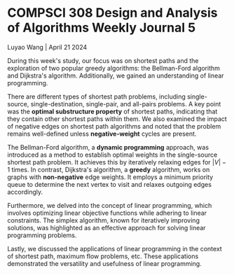 # COMPSCI 308 Design and Analysis of Algorithms Weekly Journal 5

Luyao Wang | April 21 2024

During this week's study, our focus was on shortest paths and the exploration of two popular greedy algorithms: the Bellman-Ford algorithm and Dijkstra's algorithm. Additionally, we gained an understanding of linear programming.

There are different types of shortest path problems, including single-source, single-destination, single-pair, and all-pairs problems. A key point was the **optimal substructure property** of shortest paths, indicating that they contain other shortest paths within them. We also examined the impact of negative edges on shortest path algorithms and noted that the problem remains well-defined unless **negative-weight** cycles are present.

The Bellman-Ford algorithm, a **dynamic programming** approach, was introduced as a method to establish optimal weights in the single-source shortest path problem. It achieves this by iteratively relaxing edges for $|V|-1$ times. In contrast, Dijkstra's algorithm, a **greedy** algorithm, works on graphs with **non-negative** edge weights. It employs a minimum priority queue to determine the next vertex to visit and relaxes outgoing edges accordingly.

Furthermore, we delved into the concept of linear programming, which involves optimizing linear objective functions while adhering to linear constraints. The simplex algorithm, known for iteratively improving solutions, was highlighted as an effective approach for solving linear programming problems.

Lastly, we discussed the applications of linear programming in the context of shortest path, maximum flow problems, etc. These applications demonstrated the versatility and usefulness of linear programming.
